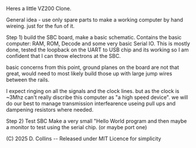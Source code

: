 Heres a little VZ200 Clone.

General idea - use only spare parts to make a working computer by hand wireing.
just for the fun of it.

Step 1) build the SBC board, make a basic schematic.
  Contains the basic computer: RAM, ROM, Decode and some very basic Serial IO.
  This is mostly done, tested the loopback on the UART to USB chip and its
  working so I am confident that I can throw electrons at the SBC.

  basic concerns from this point, ground planes on the board are not that great, 
  would need to most likely build those up with large jump wires between the 
  rails. 

  I expect ringing on all the signals and the clock lines. but as the clock is ~3Mhz 
  can't really discribe this computer as "a high speed device". we will do our best 
  to manage transmission interfearence useing pull ups and dampening resistors where 
  needed.
  

Step 2) Test SBC
  Make a very small "Hello World program and then maybe a monitor to test using 
  the serial chip. (or maybe port one) 


  (C) 2025 D. Collins -- Released under MIT Licence for simplicity 
